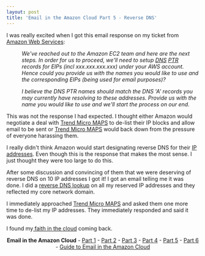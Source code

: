 ```yaml
---
layout: post
title: 'Email in the Amazon Cloud Part 5 - Reverse DNS'
---
```

I was really excited when I got this email response on my ticket from <a href="http://aws.amazon.com/">Amazon Web Services</a>:<em>
</em>
<div style="margin-left: 40px;"><em>We've reached out to the Amazon EC2 team and here are the next steps. In order for us to proceed, we'll need to setup <a class="zem_slink" title="Domain Name System" rel="wikipedia" href="http://en.wikipedia.org/wiki/Domain_Name_System">DNS</a> <a class="zem_slink" title="NYSE: PTR" rel="stockexchange" href="http://finance.yahoo.com/q?s=PTR">PTR</a> records for EIPs (incl </em><em>xxx.xxx.xxx.xxx</em><em>) under your AWS account. Hence could you provide us with the names you would like to use and the corresponding EIPs (being used for email purposes)?</em><p></p>
<em>I believe the DNS PTR names should match the DNS 'A' records you may currently have resolving to these addresses. Provide us with the name you would like to use and we'll start the process on our end.</em><p></p>
</div>
This was not the response I had expected. I thought either Amazon would negotiate a deal with <a href="http://www.mail-abuse.com/">Trend Micro MAPS</a> to de-list their IP blocks and allow email to be sent or <a href="http://www.mail-abuse.com/">Trend Micro MAPS</a> would back down from the pressure of everyone harassing them.<p></p>
I really didn't think Amazon would start designating reverse DNS for their <a class="zem_slink" title="IP address" rel="wikipedia" href="http://en.wikipedia.org/wiki/IP_address">IP addresses</a>. Even though this is the response that makes the most sense. I just thought they were too large to do this.<p></p>
After some discussion and convincing of them that we were deserving of reverse DNS on 10 IP addresses I got it! I got an email telling me it was done. I did a <a class="zem_slink" title="Reverse DNS lookup" rel="wikipedia" href="http://en.wikipedia.org/wiki/Reverse_DNS_lookup">reverse DNS lookup</a> on all my reserved IP addresses and they reflected my core network domain.<p></p>
I immediately approached <a href="http://www.mail-abuse.com/">Trend Micro MAPS</a> and asked them one more time to de-list my IP addresses. They immediately responded and said it was done.<p></p>
I found my<a href="http://www.kinlane.com/?p=1106"> faith in the cloud</a> coming back.
<p style="text-align: center;"><strong>Email in the Amazon Cloud</strong> - <a href="http://www.kinlane.com/?p=1095">Part 1</a> - <a href="http://www.kinlane.com/?p=1098">Part 2</a> - <a href="http://www.kinlane.com/?p=1100">Part 3</a> - <a href="http://www.kinlane.com/?p=1102">Part 4</a> - <a href="http://www.kinlane.com/?p=1104">Part 5</a> - <a href="http://www.kinlane.com/?p=1106">Part 6</a> - <a href="http://www.kinlane.com/2010/07/email-infrastructure-in-the-amazon-cloud/">Guide  to Email in the Amazon Cloud</a><p></p>
<div id="_mcePaste" style="overflow: hidden; position: absolute; left: -10000px; top: 57px; width: 1px; height: 1px;"><a href="http://www.mail-abuse.com/">http://www.mail-abuse.com/</a></div>

